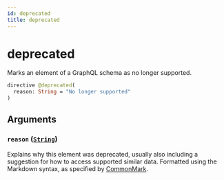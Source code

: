 ```yaml
---
id: deprecated
title: deprecated
---
```


 # deprecated


Marks an element of a GraphQL schema as no longer supported.


```graphql
directive @deprecated(
  reason: String = "No longer supported"
)
```


## Arguments

### `reason` ([`String`](/scalars/string))

Explains why this element was deprecated, usually also including a suggestion for how to access supported similar data. Formatted using the Markdown syntax, as specified by [CommonMark](https://commonmark.org/).




